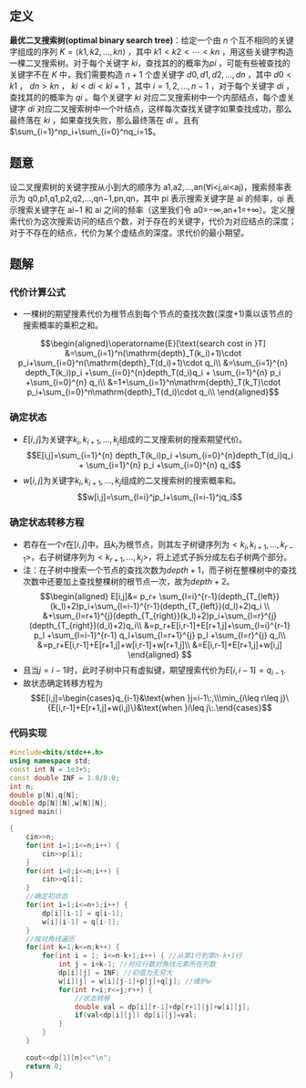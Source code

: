 
## 定义

**最优二叉搜索树(optimal binary search tree)**：给定一个由 $n$ 个互不相同的关键字组成的序列 $K=⟨k1,k2,…,kn⟩$ ，其中 $k1<k2<⋯<kn$ ，用这些关键字构造一棵二叉搜索树。对于每个关键字 $ki$，查找其的的概率为$pi$ ，可能有些被查找的关键字不在 $K$ 中，我们需要构造 $n+1$ 个虚关键字 $d0,d1,d2,…,dn$ ，其中 $d0<k1$ ， $dn>kn$ ， $ki<di<ki+1$ ，其中 $i=1,2,…,n−1$ ，对于每个关键字 $di$ ，查找其的的概率为 $qi$ 。每个关键字 $ki$ 对应二叉搜索树中一个内部结点，每个虚关键字 $di$ 对应二叉搜索树中一个叶结点，这样每次查找关键字如果查找成功，那么最终落在 $ki$ ，如果查找失败，那么最终落在 $di$ 。且有$\sum_{i=1}^np_i+\sum_{i=0}^nq_i=1$。

## 题意

设二叉搜索树的关键字按从小到大的顺序为 a1,a2,…,an(∀i<j,ai<aj)，搜索频率表示为 q0,p1,q1,p2,q2,…,qn−1,pn,qn，其中 pi 表示搜索关键字是 ai 的频率，qi 表示搜索关键字在 ai−1 和 ai 之间的频率（这里我们令 a0=−∞,an+1=+∞）。定义搜索代价为这次搜索访问的结点个数，对于存在的关键字，代价为对应结点的深度；对于不存在的结点，代价为某个虚结点的深度。求代价的最小期望。

## 题解

### 代价计算公式

- 一棵树的期望搜素代价为根节点到每个节点的查找次数(深度+1)乘以该节点的搜索概率的乘积之和。

$$\begin{aligned}\operatorname{E}[\text{search cost in }T]
&=\sum_{i=1}^n(\mathrm{depth}_T(k_i)+1)\cdot p_i+\sum_{i=0}^n(\mathrm{depth}_T(d_i)+1)\cdot q_i\\
&=\sum_{i=1}^{n} depth_T(k_i)p_i +\sum_{i=0}^{n}depth_T(d_i)q_i +  \sum_{i=1}^{n} p_i +\sum_{i=0}^{n} q_i\\
&=1+\sum_{i=1}^n\mathrm{depth}_T(k_T)\cdot p_i+\sum_{i=0}^n\mathrm{depth}_T(d_i)\cdot q_i\\
\end{aligned}$$

### 确定状态

- $E[i,j]$为关键字$k_i,k_{i+1},\dots ,k_{j}$组成的二叉搜索树的搜索期望代价。
$$E[i,j]=\sum_{i=1}^{n} depth_T(k_i)p_i +\sum_{i=0}^{n}depth_T(d_i)q_i +  \sum_{i=1}^{n} p_i +\sum_{i=0}^{n} q_i$$
- $w[i,j]$为关键字$k_i,k_{i+1},\dots ,k_{j}$组成的二叉搜索树的搜索概率和。
$$w[i,j]=\sum_{l=i}^jp_l+\sum_{l=i-1}^jq_i$$

### 确定状态转移方程

- 若存在一个$r$在$[i,j]$中，且$k_r$为根节点，则其左子树键序列为$<k_i,k_{i+1},\dots,k_{r-1}>$，右子树键序列为$<k_{r+1},\dots,k_j>$，将上述式子拆分成左右子树两个部分。
- 注：在子树中搜索一个节点的查找次数为$depth+1$，而子树在整棵树中的查找次数中还要加上查找整棵树的根节点一次，故为$depth+2$。
$$\begin{aligned}
E[i,j]&= p_r+ \sum_{l=i}^{r-1}(depth_{T_{left}}(k_l)+2)p_i+\sum_{l=i-1}^{r-1}(depth_{T_{left}}(d_l)+2)q_i \\ &+\sum_{l=r+1}^{j}(depth_{T_{right}}(k_l)+2)p_i+\sum_{l=r}^{j}(depth_{T_{right}}(d_l)+2)q_i\\
&=p_r+E[i,r-1]+E[r+1,j]+\sum_{l=i}^{r-1} p_l +\sum_{l=i-1}^{r-1} q_l+\sum_{l=r+1}^{j} p_l +\sum_{l=r}^{j} q_l\\
&=p_r+E[i,r-1]+E[r+1,j]+w[i,r-1]+w[r+1,j]\\
&=E[i,r-1]+E[r+1,j]+w[i,j]
\end{aligned}
$$
- 且当$j = i - 1$时，此时子树中只有虚拟键，期望搜索代价为$E[i,i - 1] = q_{i-1}$.
- 故状态确定转移方程为
$$E[i,j]=\begin{cases}q_{i-1}&\text{when }j=i-1\:,\\\min_{i\leq r\leq j}\{E[i,r-1]+E[r+1,j]+w(i,j)\}&\text{when }i\leq j\:.\end{cases}$$
### 代码实现

```cpp
#include<bits/stdc++.h>
using namespace std;
const int N = 1e3+5;
const double INF = 1.0/0.0;
int n;
double p[N],q[N];
double dp[N][N],w[N][N];
signed main()

{
    cin>>n;
    for(int i=1;i<=n;i++) {
        cin>>p[i];
    }
    for(int i=0;i<=n;i++) {
        cin>>q[i];
    }
    //确定初状态
    for(int i=1;i<=n+1;i++) {
        dp[i][i-1] = q[i-1];
        w[i][i-1] = q[i-1];
    }
    //按对角线遍历
    for(int k=1;k<=n;k++) {
        for(int i = 1; i<=n-k+1;i++) { //从第1行到第n-k+1行
            int j = i+k-1; //对应行数对角线元素所在列数
            dp[i][j] = INF; //初值为无穷大
            w[i][j] = w[i][j-1]+p[j]+q[j]; //维护w
            for(int r=i;r<=j;r++) {
	            //状态转移
                double val = dp[i][r-1]+dp[r+1][j]+w[i][j];
                if(val<dp[i][j]) dp[i][j]=val;
            }
        }
    }
	
    cout<<dp[1][n]<<"\n";
    return 0;
}
```